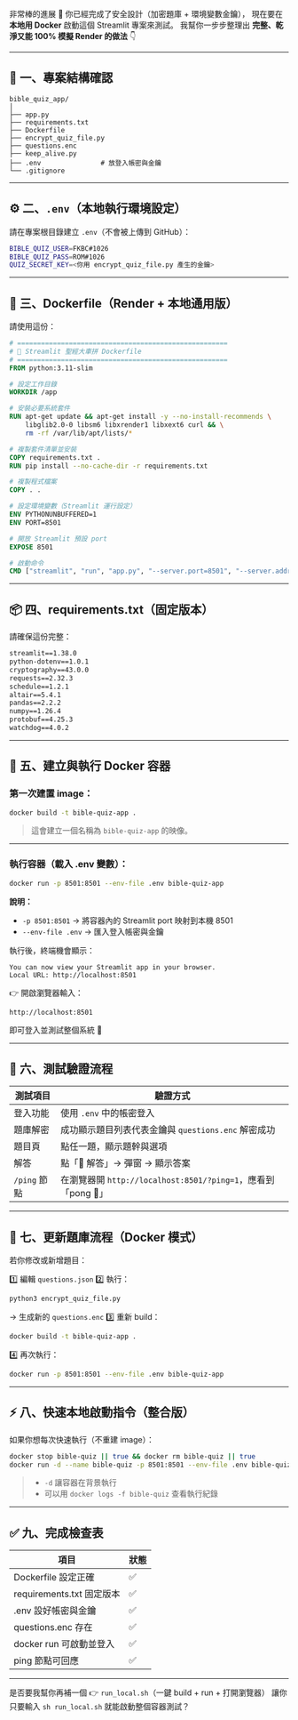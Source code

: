 非常棒的進展 🎯
你已經完成了安全設計（加密題庫 + 環境變數金鑰），
現在要在 **本地用 Docker** 啟動這個 Streamlit 專案來測試。
我幫你一步步整理出 **完整、乾淨又能 100% 模擬 Render 的做法** 👇

---

## 🧱 一、專案結構確認

```
bible_quiz_app/
│
├── app.py
├── requirements.txt
├── Dockerfile
├── encrypt_quiz_file.py
├── questions.enc
├── keep_alive.py
├── .env               # 放登入帳密與金鑰
└── .gitignore
```

---

## ⚙️ 二、`.env`（本地執行環境設定）

請在專案根目錄建立 `.env`（不會被上傳到 GitHub）：

```bash
BIBLE_QUIZ_USER=FKBC#1026
BIBLE_QUIZ_PASS=ROM#1026
QUIZ_SECRET_KEY=<你用 encrypt_quiz_file.py 產生的金鑰>
```

---

## 🐳 三、Dockerfile（Render + 本地通用版）

請使用這份：

```dockerfile
# =====================================================
# 🐳 Streamlit 聖經大車拼 Dockerfile
# =====================================================
FROM python:3.11-slim

# 設定工作目錄
WORKDIR /app

# 安裝必要系統套件
RUN apt-get update && apt-get install -y --no-install-recommends \
    libglib2.0-0 libsm6 libxrender1 libxext6 curl && \
    rm -rf /var/lib/apt/lists/*

# 複製套件清單並安裝
COPY requirements.txt .
RUN pip install --no-cache-dir -r requirements.txt

# 複製程式檔案
COPY . .

# 設定環境變數（Streamlit 運行設定）
ENV PYTHONUNBUFFERED=1
ENV PORT=8501

# 開放 Streamlit 預設 port
EXPOSE 8501

# 啟動命令
CMD ["streamlit", "run", "app.py", "--server.port=8501", "--server.address=0.0.0.0"]
```

---

## 📦 四、requirements.txt（固定版本）

請確保這份完整：

```txt
streamlit==1.38.0
python-dotenv==1.0.1
cryptography==43.0.0
requests==2.32.3
schedule==1.2.1
altair==5.4.1
pandas==2.2.2
numpy==1.26.4
protobuf==4.25.3
watchdog==4.0.2
```

---

## 🧠 五、建立與執行 Docker 容器

### 第一次建置 image：

```bash
docker build -t bible-quiz-app .
```

> 這會建立一個名稱為 `bible-quiz-app` 的映像。

---

### 執行容器（載入 .env 變數）：

```bash
docker run -p 8501:8501 --env-file .env bible-quiz-app
```

**說明：**

* `-p 8501:8501` → 將容器內的 Streamlit port 映射到本機 8501
* `--env-file .env` → 匯入登入帳密與金鑰

執行後，終端機會顯示：

```
You can now view your Streamlit app in your browser.
Local URL: http://localhost:8501
```

👉 開啟瀏覽器輸入：

```
http://localhost:8501
```

即可登入並測試整個系統 🎉

---

## 🧪 六、測試驗證流程

| 測試項目       | 驗證方式                                               |
| ---------- | -------------------------------------------------- |
| 登入功能       | 使用 `.env` 中的帳密登入                                   |
| 題庫解密       | 成功顯示題目列表代表金鑰與 `questions.enc` 解密成功                 |
| 題目頁        | 點任一題，顯示題幹與選項                                       |
| 解答         | 點「📜 解答」→ 彈窗 → 顯示答案                                |
| `/ping` 節點 | 在瀏覽器開 `http://localhost:8501/?ping=1`，應看到「pong 💓」 |

---

## 🔁 七、更新題庫流程（Docker 模式）

若你修改或新增題目：

1️⃣ 編輯 `questions.json`
2️⃣ 執行：

```bash
python3 encrypt_quiz_file.py
```

→ 生成新的 `questions.enc`
3️⃣ 重新 build：

```bash
docker build -t bible-quiz-app .
```

4️⃣ 再次執行：

```bash
docker run -p 8501:8501 --env-file .env bible-quiz-app
```

---

## ⚡ 八、快速本地啟動指令（整合版）

如果你想每次快速執行（不重建 image）：

```bash
docker stop bible-quiz || true && docker rm bible-quiz || true
docker run -d --name bible-quiz -p 8501:8501 --env-file .env bible-quiz-app
```

> * `-d` 讓容器在背景執行
> * 可以用 `docker logs -f bible-quiz` 查看執行紀錄

---

## ✅ 九、完成檢查表

| 項目                    | 狀態 |
| --------------------- | -- |
| Dockerfile 設定正確       | ✅  |
| requirements.txt 固定版本 | ✅  |
| .env 設好帳密與金鑰          | ✅  |
| questions.enc 存在      | ✅  |
| docker run 可啟動並登入     | ✅  |
| ping 節點可回應            | ✅  |

---

是否要我幫你再補一個
👉 `run_local.sh`（一鍵 build + run + 打開瀏覽器）
讓你只要輸入 `sh run_local.sh` 就能啟動整個容器測試？
